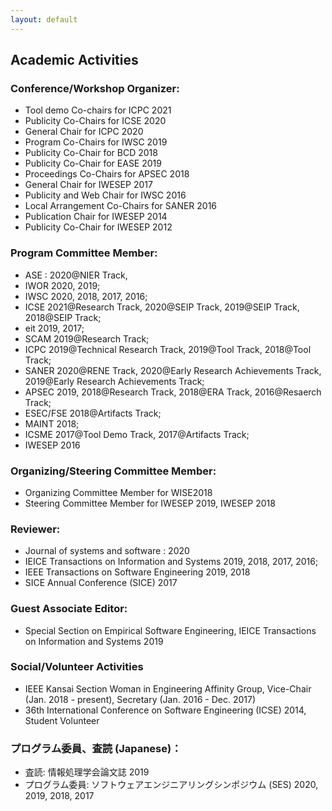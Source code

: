 ```yaml
---
layout: default
---
```


## Academic Activities
### Conference/Workshop Organizer:  
 - Tool demo Co-chairs for ICPC 2021
 - Publicity Co-Chairs for  ICSE 2020
 - General Chair for ICPC 2020
 - Program Co-Chairs for IWSC 2019
 - Publicity Co-Chair for BCD 2018
 - Publicity Co-Chair for EASE 2019
 - Proceedings Co-Chairs for APSEC 2018
 - General Chair for IWESEP 2017
 - Publicity and Web Chair for IWSC 2016
 - Local Arrangement Co-Chairs for SANER 2016
 - Publication Chair for IWESEP 2014
 - Publicity Co-Chair for IWESEP 2012
 
### Program Committee Member: 
 - ASE : 2020@NIER Track, 
 - IWOR 2020, 2019; 
 - IWSC 2020, 2018, 2017, 2016; 
 - ICSE 2021@Research Track, 2020@SEIP Track, 2019@SEIP Track, 2018@SEIP Track; 
 - eit 2019, 2017; 
 - SCAM 2019@Research Track;
 - ICPC 2019@Technical Research Track, 2019@Tool Track, 2018@Tool Track; 
 - SANER 2020@RENE Track, 2020@Early Research Achievements Track, 2019@Early Research Achievements Track; 
 - APSEC 2019, 2018@Research Track, 2018@ERA Track, 2016@Resaerch Track; 
 - ESEC/FSE  2018@Artifacts Track; 
 - MAINT 2018; 
 - ICSME 2017@Tool Demo Track, 2017@Artifacts Track; 
 - IWESEP 2016
 
###  Organizing/Steering Committee Member: 
 - Organizing Committee Member for WISE2018
 - Steering Committee Member for IWESEP 2019, IWESEP 2018
 
###  Reviewer: 
 - Journal of systems and software : 2020
 - IEICE Transactions on Information and Systems 2019, 2018, 2017, 2016; 
 - IEEE Transactions on Software Engineering 2019, 2018
 - SICE Annual Conference (SICE) 2017 

###  Guest Associate Editor:
 - Special Section on Empirical Software Engineering, IEICE Transactions on Information and Systems 2019
 
### Social/Volunteer Activities
 - IEEE Kansai Section Woman in Engineering Affinity Group, Vice-Chair (Jan. 2018 - present), Secretary (Jan. 2016 - Dec. 2017)
 - 36th International Conference on Software Engineering (ICSE) 2014, Student Volunteer
  
### プログラム委員、査読 (Japanese)：
 - 査読: 情報処理学会論文誌 2019
 - プログラム委員: ソフトウェアエンジニアリングシンポジウム (SES) 2020, 2019, 2018, 2017 

